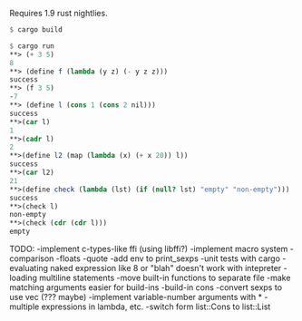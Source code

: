 Requires 1.9 rust nightlies.

```scheme
$ cargo build

$ cargo run
**> (+ 3 5)
8
**> (define f (lambda (y z) (- y z z)))
success
**> (f 3 5)
-7
**> (define l (cons 1 (cons 2 nil)))
success
**>(car l)
1
**>(cadr l)
2
**>(define l2 (map (lambda (x) (+ x 20)) l))
success
**>(car l2)
21
**>(define check (lambda (lst) (if (null? lst) "empty" "non-empty")))
success
**>(check l)
non-empty
**>(check (cdr (cdr l)))
empty
```

TODO:
   -implement c-types-like ffi (using libffi?)
   -implement macro system
   -comparison
   -floats
   -quote
   -add env to print_sexps
   -unit tests with cargo
   -evaluating naked expression like 8 or "blah" doesn't work with intepreter
   -loading multiline statements
   -move built-in functions to separate file
   -make matching arguments easier for build-ins
   -build-in cons
   -convert sexps to use vec (??? maybe)
   -implement variable-number arguments with *
   -multiple expressions in lambda, etc.
   -switch form list::Cons to list::List
